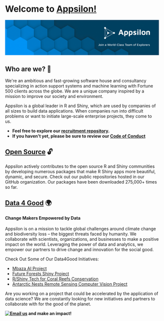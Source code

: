 # Welcome to [Appsilon!](https://appsilon.com/?utm_medium=referral&utm_source=github&utm_campaign=home&utm_content=welcome) 

 
![image](https://github.com/Appsilon/recruitment/blob/main/IMAGES/Screenshot%202023-10-12%20at%2012.24.27.png)
##  Who are we? 🧐
We're an ambitious and fast-growing software house and consultancy specializing in action support systems and machine learning with Fortune 500 clients across the globe. We are a unique company inspired by a mission to improve our society and environment. 

Appsilon is a global leader in R and Shiny, which are used by companies of all sizes to build data applications. When companies run into difficult problems or want to initiate large-scale enterprise projects, they come to us.

- **Feel free to explore our [recruitment repository](https://github.com/Appsilon/recruitment).**
- **If you haven't yet, please be sure to review our [Code of Conduct](https://appsilon.com/code-of-conduct?utm_medium=referral&utm_source=github&utm_campaign=home&utm_content=code-of-conduct)**

## [Open Source](https://appsilon.com/tag/open-source/?utm_medium=referral&utm_source=github&utm_campaign=home&utm_content=open-source) 🔓
Appsilon actively contributes to the open source R and Shiny communities by developing numerous packages that make R Shiny apps more beautiful, dynamic, and secure. Check out our public repositories hosted in our GitHub organization.
Our packages have been downloaded 275,000+ times so far.

## [Data 4 Good](https://data4good.appsilon.com/?utm_medium=referral&utm_source=github&utm_campaign=home&utm_content=data4good)  :earth_africa:
#### Change Makers Empowered by Data
Appsilon is on a mission to tackle global challenges around climate change and biodiversity loss – the biggest threats faced by humanity. We collaborate with scientists, organizations, and businesses to make a positive impact on the world. Leveraging the power of data and analytics, we empower our partners to drive change and innovation for the social good.

Check Out Some of Our Data4Good Initiatives:
- [Mbaza AI Project](https://appsilon.com/data-for-good/mbaza-ai/?utm_medium=referral&utm_source=github&utm_campaign=home&utm_content=mbaza)
- [Future Forests Shiny Project](https://appsilon.com/climate-change-and-pine-forests/?utm_medium=referral&utm_source=github&utm_campaign=home&utm_content=future-forest)
- [R/Shiny Tech for Coral Reefs Conservation](https://appsilon.com/r-shiny-tech-for-coral-reef-conservation/?utm_medium=referral&utm_source=github&utm_campaign=home&utm_content=coral-reefs)
- [Antarctic Nests Remote Sensing Computer Vision Project](https://appsilon.com/yolo-counting-nests-antarctic-birds/?utm_medium=referral&utm_source=github&utm_campaign=home&utm_content=nests)

Are you working on a project that could be accelerated by the application of data science?
We are constantly looking for new initiatives and partners to collaborate with for the good of the planet.


**[<img src="https://uploads-ssl.webflow.com/6525256482c9e9a06c7a9d3c/6537c50d52bdf76728d5e47d_btn_3.png" alt="Email us" width="135" height="45">](https://appsilon.com/#contact) and make an impact!**





